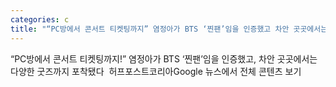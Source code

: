 ```yaml
---
categories: c
title: "“PC방에서 콘서트 티켓팅까지” 염정아가 BTS ‘찐팬’임을 인증했고 차안 곳곳에서는 다양한 굿즈까지 포착됐다  허프포스트코리아"
---
```

“PC방에서 콘서트 티켓팅까지!” 염정아가 BTS ‘찐팬’임을 인증했고, 차안 곳곳에서는 다양한 굿즈까지 포착됐다&nbsp;&nbsp;허프포스트코리아Google 뉴스에서 전체 콘텐츠 보기